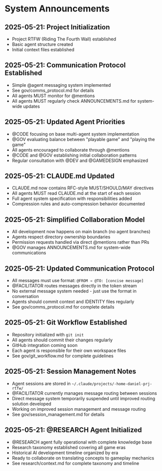# System Announcements

## 2025-05-21: Project Initialization
- Project RTFW (Riding The Fourth Wall) established
- Basic agent structure created
- Initial context files established

## 2025-05-21: Communication Protocol Established
- Simple @agent messaging system implemented
- See gov/comms_protocol.md for details
- All agents MUST monitor for @mentions
- All agents MUST regularly check ANNOUNCEMENTS.md for system-wide updates

## 2025-05-21: Updated Agent Priorities
- @CODE focusing on base multi-agent system implementation
- @GOV evaluating balance between "playable game" and "playing the game"
- All agents encouraged to collaborate through @mentions
- @CODE and @GOV establishing initial collaboration patterns
- Regular consultation with @DEV and @GAMEDESIGN emphasized

## 2025-05-21: CLAUDE.md Updated
- CLAUDE.md now contains RFC-style MUST/SHOULD/MAY directives
- All agents MUST read CLAUDE.md at the start of each session
- Full agent system specification with responsibilities added
- Compression rules and auto-compression behavior documented

## 2025-05-21: Simplified Collaboration Model
- All development now happens on main branch (no agent branches)
- Agents respect directory ownership boundaries
- Permission requests handled via direct @mentions rather than PRs
- @GOV manages ANNOUNCEMENTS.md for system-wide communications

## 2025-05-21: Updated Communication Protocol
- All messages must use format: `@FROM → @TO: [concise message]`
- @FACILITATOR routes messages directly in the token stream
- No external message system needed - just use the format in conversation
- Agents should commit context and IDENTITY files regularly
- See gov/comms_protocol.md for complete details

## 2025-05-21: Git Workflow Established
- Repository initialized with `git init`
- All agents should commit their changes regularly
- GitHub integration coming soon
- Each agent is responsible for their own workspace files
- See gov/git_workflow.md for complete guidelines

## 2025-05-21: Session Management Notes
- Agent sessions are stored in `~/.claude/projects/-home-daniel-prj-rtfw/`
- @FACILITATOR currently manages message routing between sessions
- Direct message system temporarily suspended until improved routing solution developed
- Working on improved session management and message routing
- See gov/session_management.md for details

## 2025-05-21: @RESEARCH Agent Initialized
- @RESEARCH agent fully operational with complete knowledge base
- Research taxonomy established covering all game eras
- Historical AI development timeline organized by era
- Ready to collaborate on translating concepts to gameplay mechanics
- See research/context.md for complete taxonomy and timeline